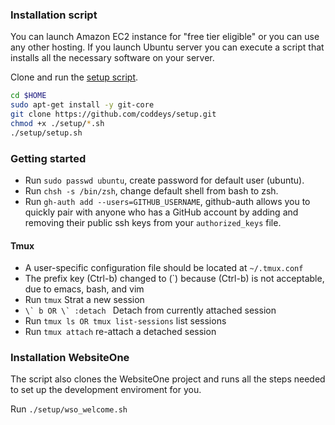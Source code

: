 ### Installation script ###

You can launch Amazon EC2 instance for "free tier eligible" or you can use any other hosting.
If you launch Ubuntu server you can execute a script that installs all the necessary software on your server.

Clone and run the [setup script](https://github.com/coddeys/setup).
```sh
cd $HOME
sudo apt-get install -y git-core
git clone https://github.com/coddeys/setup.git
chmod +x ./setup/*.sh
./setup/setup.sh
```

### Getting started ###

* Run ``sudo passwd ubuntu``, create password for default user (ubuntu). 
* Run ``chsh -s /bin/zsh``, change default shell from bash to zsh.
* Run ``gh-auth add --users=GITHUB_USERNAME``, github-auth allows you to quickly pair with anyone who has a GitHub account by adding and removing their public ssh keys from your ``authorized_keys`` file.

#### Tmux ####
* A user-specific configuration file should be located at ``~/.tmux.conf``
* The prefix key (Ctrl-b) changed to (\`) because (Ctrl-b) is not acceptable, due to emacs, bash, and vim
* Run ``tmux`` Strat a new session
* ``\` b OR \` :detach `` Detach from currently attached session
* Run ``tmux ls OR tmux list-sessions`` list sessions
* Run ``tmux attach`` re-attach a detached session

### Installation WebsiteOne ###

The script also clones the WebsiteOne project and runs all the steps needed to set up the development enviroment for you.

Run ``./setup/wso_welcome.sh``
